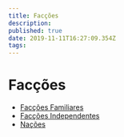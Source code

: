 ```yaml
---
title: Facções
description: 
published: true
date: 2019-11-11T16:27:09.354Z
tags: 
---
```


<!-- SUBTITLE: Visão geral sobre Facções -->

# Facções
* [Facções Familiares](http://localhost/faccoes/faccoes-familiares#faccoes-familiares)
* [Facções Independentes](http://localhost/faccoes/faccoes-independentes#faccoes-independentes)
* [Nações](http://localhost/faccoes/nacoes#nacoes)

